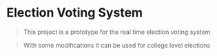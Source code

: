 # Election Voting System
> This project is a prototype for the real time election voting system

> With some modifications it can be used for college level elections

